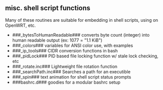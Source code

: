 ## misc. shell script functions

Many of these routines are suitable for embedding in shell scripts, using on OpenWRT, etc.

- ###_bytesToHumanReadable### converts byte count (integer) into human readable output (ex: 1077 = "1.1 KiB")
- ###_colors### variables for ANSI color use, with examples
- ###_ip_tools### CIDR conversion functions in bash
- ###_pidLock### PID based file locking function w/ stale lock checking, etc
- ###_rotate.inc### Lightweight file rotation function
- ###_searchPath.inc### Searches a path for an executible
- ###_spin### text animation for shell script status prompts
- ###bashrc.d### goodies for a modular bashrc setup
